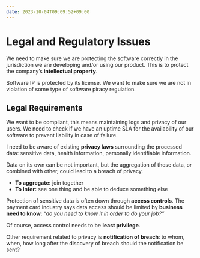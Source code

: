 ```yaml
---
date: 2023-10-04T09:09:52+09:00
---
```


# Legal and Regulatory Issues

We need to make sure we are protecting the software correctly in the jurisdiction
we are developing and/or using our product. This is to protect the company’s
**intellectual property**.

Software IP is protected by its license. We want to make sure we are not in
violation of some type of software piracy regulation.

## Legal Requirements

We want to be compliant, this means maintaining logs and privacy of our users.
We need to check if we have an uptime SLA for the availability of our software
to prevent liability in case of failure.

I need to be aware of existing **privacy laws** surrounding the processed data:
sensitive data, health information, personally identifiable information.

Data on its own can be not important, but the aggregation of those data, or
combined with other, could lead to a breach of privacy.

-   **To aggregate:** join together
-   **To Infer:** see one thing and be able to deduce something else

Protection of sensitive data is often down through **access controls**. The
payment card industry says data access should be limited by **business need to
know**: *“do you need to know it in order to do your job?”*

Of course, access control needs to be **least privilege**.

Other requirement related to privacy is **notification of breach**: to whom,
when, how long after the discovery of breach should the notification be sent?
